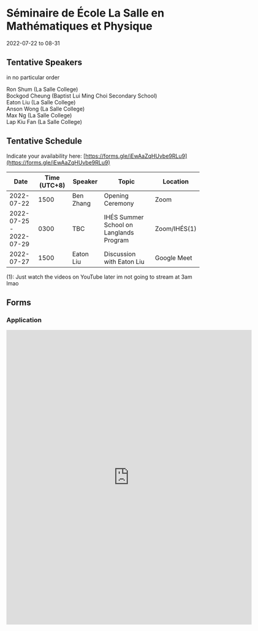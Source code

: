 # Séminaire de École La Salle en Mathématiques et Physique 
2022-07-22 to 08-31

## Tentative Speakers
in no particular order

Ron Shum (La Salle College)\
Bockgod Cheung (Baptist Lui Ming Choi Secondary School) \
Eaton Liu (La Salle College)\
Anson Wong (La Salle College)\
Max Ng (La Salle College) \
Lap Kiu Fan (La Salle College) 

## Tentative Schedule
Indicate your availability here: [https://forms.gle/iEwAaZqHUvbe9RLu9](https://forms.gle/iEwAaZqHUvbe9RLu9)

| Date | Time (UTC+8) | Speaker | Topic | Location |
| --- | --- | --- | --- | --- |
| 2022-07-22 | 1500 | Ben Zhang | Opening Ceremony | Zoom |
| 2022-07-25 <br> - <br> 2022-07-29| 0300 | TBC | IHÉS Summer School on Langlands Program | Zoom/IHÉS(1) |
|2022-07-27 | 1500 | Eaton Liu | Discussion with Eaton Liu| Google Meet |

(1): Just watch the videos on YouTube later im not going to stream at 3am lmao

## Forms

### Application
<iframe src="https://docs.google.com/forms/d/e/1FAIpQLSeUiQhe205uzkNu_a4trZonie7O__IfWGYX3Wcx1SwePFy7Gg/viewform?embedded=true" width="640" height="768" frameborder="0" marginheight="0" marginwidth="0">Loading…</iframe>
